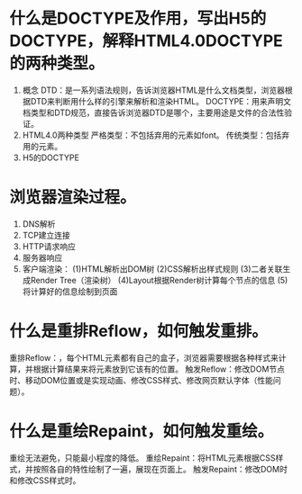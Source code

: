 # 什么是DOCTYPE及作用，写出H5的DOCTYPE，解释HTML4.0DOCTYPE的两种类型。

1. 概念
		DTD：是一系列语法规则，告诉浏览器HTML是什么文档类型，浏览器根据DTD来判断用什么样的引擎来解析和渲染HTML。
		DOCTYPE：用来声明文档类型和DTD规范，直接告诉浏览器DTD是哪个，主要用途是文件的合法性验证。
2. HTML4.0两种类型
		严格类型：不包括弃用的元素如font。
		传统类型：包括弃用的元素。
3. H5的DOCTYPE
		<!DOCTYPE html>

# 浏览器渲染过程。

1. DNS解析
2. TCP建立连接
3. HTTP请求响应
4. 服务器响应
5. 客户端渲染：
	(1)HTML解析出DOM树
	(2)CSS解析出样式规则
	(3)二者关联生成Render Tree（渲染树）
	(4)Layout根据Render树计算每个节点的信息
	(5)将计算好的信息绘制到页面


# 什么是重排Reflow，如何触发重排。

重排Reflow：，每个HTML元素都有自己的盒子，浏览器需要根据各种样式来计算，并根据计算结果来将元素放到它该有的位置。
触发Reflow：修改DOM节点时、移动DOM位置或是实现动画、修改CSS样式、修改网页默认字体（性能问题）。


# 什么是重绘Repaint，如何触发重绘。

重绘无法避免，只能最小程度的降低。
重绘Repaint：将HTML元素根据CSS样式，并按照各自的特性绘制了一遍，展现在页面上。 
触发Repaint：修改DOM时和修改CSS样式时。


